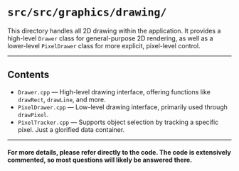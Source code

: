 # `src/src/graphics/drawing/`

This directory handles all 2D drawing within the application. It provides a high-level `Drawer` class for general-purpose 2D rendering, as well as a lower-level `PixelDrawer` class for more explicit, pixel-level control.

---

## Contents

- `Drawer.cpp` — High-level drawing interface, offering functions like `drawRect`, `drawLine`, and more.
- `PixelDrawer.cpp` — Low-level drawing interface, primarily used through `drawPixel`.
- `PixelTracker.cpp` — Supports object selection by tracking a specific pixel. Just a glorified data container.

---

#### For more details, please refer directly to the code. The code is extensively commented, so most questions will likely be answered there.

